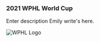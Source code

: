 ### 2021 WPHL World Cup
Enter description Emily write's here. 

![WPHL Logo](C:/Users/lynette.gumbleton/Desktop/2021.png)
